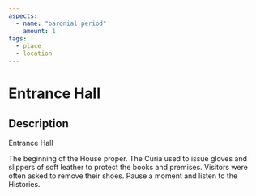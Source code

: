 ```yaml
---
aspects: 
  - name: "baronial period"
    amount: 1
tags:
  - place
  - location
---
```


# Entrance Hall

## Description
Entrance Hall

The beginning of the House proper. The Curia used to issue gloves and slippers of soft leather to protect the books and premises. Visitors were often asked to remove their shoes. Pause a moment and listen to the Histories.
